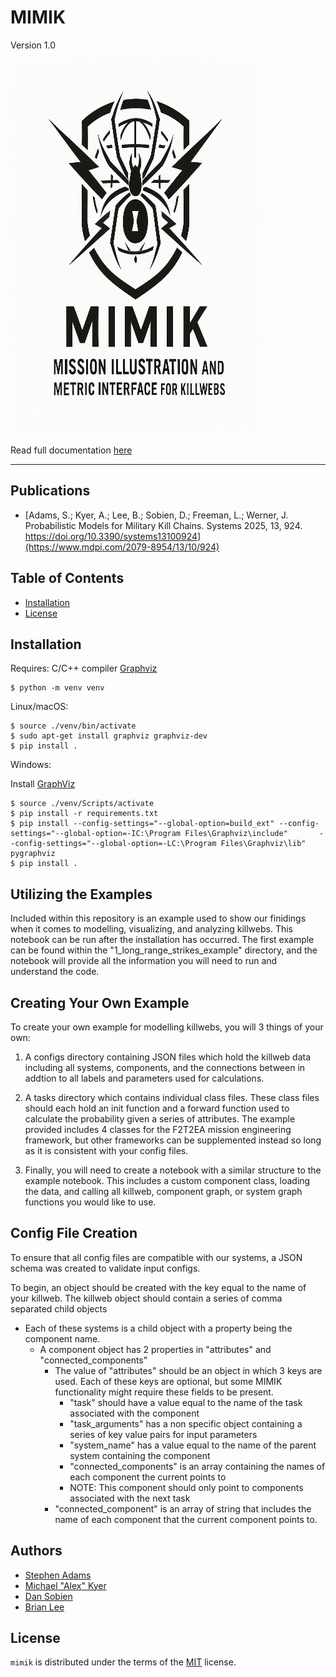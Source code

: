 # MIMIK

Version 1.0

<img src="resources/logo.png" alt="MIMIK Logo" width="400" height="600"/>

Read full documentation [here](https://vtnsi.github.io/mimik/index.html "Documentation at vtnsi.github.io")

-----

## Publications

* [Adams, S.; Kyer, A.; Lee, B.; Sobien, D.; Freeman, L.; Werner, J. Probabilistic Models for Military Kill Chains. Systems 2025, 13, 924. https://doi.org/10.3390/systems13100924](https://www.mdpi.com/2079-8954/13/10/924)

## Table of Contents

- [Installation](#installation)
- [License](#license)

## Installation

Requires:
    C/C++ compiler
    [Graphviz](https://www.graphviz.org/)

```
$ python -m venv venv
```

Linux/macOS:

```
$ source ./venv/bin/activate
$ sudo apt-get install graphviz graphviz-dev
$ pip install .
```

Windows:

Install [GraphViz]([Graphviz](https://www.graphviz.org/))

```
$ source ./venv/Scripts/activate
$ pip install -r requirements.txt
$ pip install --config-settings="--global-option=build_ext" --config-settings="--global-option=-IC:\Program Files\Graphviz\include"       --config-settings="--global-option=-LC:\Program Files\Graphviz\lib" pygraphviz
$ pip install .
```

## Utilizing the Examples

Included within this repository is an example used to show our finidings when it comes to modelling, visualizing, and analyzing killwebs.
This notebook can be run after the installation has occurred. The first example can be found within the "1_long_range_strikes_example" directory, and the notebook will provide all the information you will need to run and understand the code.

## Creating Your Own Example

To create your own example for modelling killwebs, you will 3 things of your own:
1. A configs directory containing JSON files which hold the killweb data including all systems, components, and the connections between in addtion to all labels and parameters used for calculations.

2. A tasks directory which contains individual class files. These class files should each hold an init function and a forward function used to calculate the probability given a series of attributes. The example provided includes 4 classes for the F2T2EA mission engineering framework, but other frameworks can be supplemented instead so long as it is consistent with your config files.

3. Finally, you will need to create a notebook with a similar structure to the example notebook. This includes a custom component class, loading the data, and calling all killweb, component graph, or system graph functions you would like to use.

## Config File Creation

To ensure that all config files are compatible with our systems, a JSON schema was created to validate input configs.

To begin, an object should be created with the key equal to the name of your killweb.
The killweb object should contain a series of comma separated child objects

* Each of these systems is a child object with a property being the component name.
    * A component object has 2 properties in "attributes" and "connected_components"
        * The value of "attributes" should be an object in which 3 keys are used. Each of these keys are optional, but some MIMIK functionality might require these fields to be present.
            * "task" should have a value equal to the name of the task associated with the component
            * "task_arguments" has a non specific object containing a series of key value pairs for input parameters
            * "system_name" has a value equal to the name of the parent system containing the component
            * "connected_components" is an array containing the names of each component the current points to
            * NOTE: This component should only point to components associated with the next task
        * "connected_component" is an array of string that includes the name of each component that the current component points to.

## Authors

* [Stephen Adams](https://nationalsecurity.vt.edu/personnel-directory/adams-stephen.html)
* [Michael "Alex" Kyer](https://nationalsecurity.vt.edu/personnel-directory/kyer-alex.html)
* [Dan Sobien](https://nationalsecurity.vt.edu/personnel-directory/sobien-daniel.html)
* [Brian Lee](https://nationalsecurity.vt.edu/personnel-directory/lee-brian.html)

## License

`mimik` is distributed under the terms of the [MIT](https://spdx.org/licenses/MIT.html) license.
